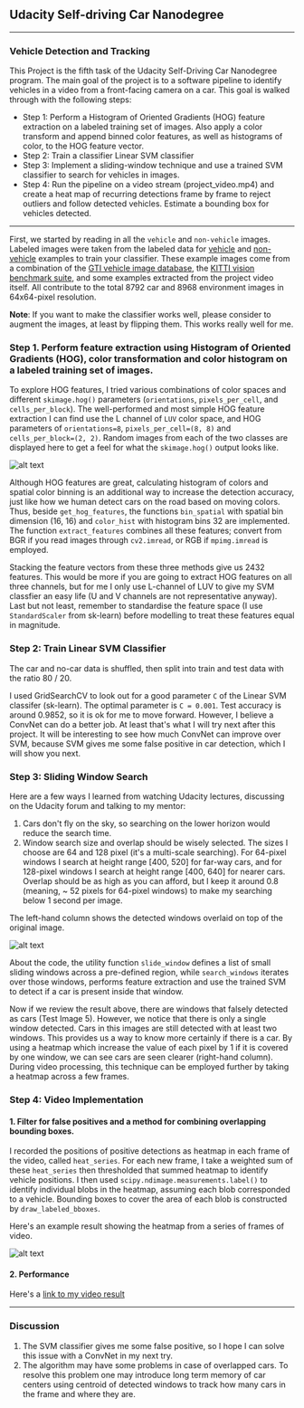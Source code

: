 ## Udacity Self-driving Car Nanodegree

---

### **Vehicle Detection and Tracking**

This Project is the fifth task of the Udacity Self-Driving Car Nanodegree program. The main goal of the project is to a software pipeline to identify vehicles in a video from a front-facing camera on a car. This goal is walked through with the following steps:

* Step 1: Perform a Histogram of Oriented Gradients (HOG) feature extraction on a labeled training set of images. Also apply a color transform and append binned color features, as well as histograms of color, to the HOG feature vector.
* Step 2: Train a classifier Linear SVM classifier
* Step 3: Implement a sliding-window technique and use a trained SVM classifier to search for vehicles in images.
* Step 4: Run the pipeline on a video stream (project_video.mp4) and create a heat map of recurring detections frame by frame to reject outliers and follow detected vehicles. Estimate a bounding box for vehicles detected.

[//]: # (Image References)
[LUV]: ./output_images/LUV.png
[multi_detect]: ./output_images/multi_detect.png
[time_series]: ./output_images/time_series.png

---

First, we started by reading in all the `vehicle` and `non-vehicle` images. Labeled images were taken from the labeled data for [vehicle](https://s3.amazonaws.com/udacity-sdc/Vehicle_Tracking/vehicles.zip) and [non-vehicle](https://s3.amazonaws.com/udacity-sdc/Vehicle_Tracking/non-vehicles.zip) examples to train your classifier.  These example images come from a combination of the [GTI vehicle image database](http://www.gti.ssr.upm.es/data/Vehicle_database.html), the [KITTI vision benchmark suite](http://www.cvlibs.net/datasets/kitti/), and some examples extracted from the project video itself. All contribute to the total 8792 car and 8968 environment images in 64x64-pixel resolution.

**Note**: If you want to make the classifier works well, please consider to augment the images, at least by flipping them. This works really well for me.


### Step 1. Perform feature extraction using Histogram of Oriented Gradients (HOG), color transformation and color histogram  on a labeled training set of images.

To explore HOG features, I tried various combinations of color spaces and different `skimage.hog()` parameters (`orientations`, `pixels_per_cell`, and `cells_per_block`).  The well-performed and most simple HOG feature extraction I can find use the L channel of `LUV` color space, and HOG parameters of `orientations=8`, `pixels_per_cell=(8, 8)` and `cells_per_block=(2, 2)`. Random images from each of the two classes are displayed here to get a feel for what the `skimage.hog()` output looks like.

![alt text][LUV]

Although HOG features are great, calculating histogram of colors and spatial color binning is an additional way to increase the detection accuracy, just like how we human detect cars on the road based on moving colors. Thus, beside `get_hog_features`, the functions `bin_spatial` with spatial bin dimension (16, 16) and `color_hist` with histogram bins 32 are implemented. The function `extract_features` combines all these features; convert from BGR if you read images through `cv2.imread`, or RGB if `mpimg.imread` is employed.

Stacking the feature vectors from these three methods give us 2432 features. This would be more if you are going to extract HOG features on all three channels, but for me I only use L-channel of LUV to give my SVM classfier an easy life (U and V channels are not representative anyway). Last but not least, remember to standardise the feature space (I use `StandardScaler` from sk-learn) before modelling to treat these features equal in magnitude.


### Step 2: Train Linear SVM Classifier

The car and no-car data is shuffled, then split into train and test data with the ratio 80 / 20.

I used GridSearchCV to look out for a good parameter `C` of the Linear SVM classifer (sk-learn). The optimal parameter is `C = 0.001`. Test accuracy is around 0.9852, so it is ok for me to move forward. However, I believe a ConvNet can do a better job. At least that's what I will try next after this project. It will be interesting to see how much ConvNet can improve over SVM, because SVM gives me some false positive in car detection, which I will show you next.


### Step 3: Sliding Window Search

Here are a few ways I learned from watching Udacity lectures, discussing on the Udacity forum and talking to my mentor:

1. Cars don't fly on the sky, so searching on the lower horizon would reduce the search time.
2. Window search size and overlap should be wisely selected. The sizes I choose are 64 and 128 pixel (it's a multi-scale searching). For 64-pixel windows I search at height range [400, 520] for far-way cars, and for 128-pixel windows I search at height range [400, 640] for nearer cars. Overlap should be as high as you can afford, but I keep it around 0.8 (meaning, ~ 52 pixels for 64-pixel windows) to make my searching below 1 second per image.

The left-hand column shows the detected windows overlaid on top of the original image.

![alt text][multi_detect]

About the code, the utility function `slide_window` defines a list of small sliding windows across a pre-defined region, while `search_windows` iterates over those windows, performs feature extraction and use the trained SVM to detect if a car is present inside that window.

Now if we review the result above, there are windows that falsely detected as cars (Test Image 5). However, we notice that there is only a single window detected. Cars in this images are still detected with at least two windows. This provides us a way to know more certainly if there is a car. By using a heatmap which increase the value of each pixel by 1 if it is covered by one window, we can see cars are seen clearer (right-hand column). During video processing, this technique can be employed further by taking a heatmap across a few frames.


### Step 4: Video Implementation

#### 1. Filter for false positives and a method for combining overlapping bounding boxes.

I recorded the positions of positive detections as heatmap in each frame of the video, called `heat_series`.  For each new frame, I take a weighted sum of these `heat_series` then thresholded that summed heatmap to identify vehicle positions.  I then used `scipy.ndimage.measurements.label()` to identify individual blobs in the heatmap, assuming each blob corresponded to a vehicle. Bounding boxes to cover the area of each blob is constructed by `draw_labeled_bboxes`.  

Here's an example result showing the heatmap from a series of frames of video.

![alt text][time_series]

#### 2. Performance

Here's a [link to my video result](./output_images/project_video_processed.mp4)



---

### Discussion

1. The SVM classifier gives me some false positive, so I hope I can solve this issue with a ConvNet in my next try.
2. The algorithm may have some problems in case of overlapped cars. To resolve this problem one may introduce long term memory of car centers using centroid of detected windows to track how many cars in the frame and where they are.

